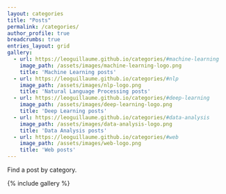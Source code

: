 ```yaml
---
layout: categories
title: "Posts"
permalink: /categories/
author_profile: true
breadcrumbs: true
entries_layout: grid
gallery:
  - url: https://leoguillaume.github.io/categories/#machine-learning
    image_path: /assets/images/machine-learning-logo.png
    title: 'Machine Learning posts'
  - url: https://leoguillaume.github.io/categories/#nlp
    image_path: /assets/images/nlp-logo.png
    title: 'Natural Language Processing posts'
  - url: https://leoguillaume.github.io/categories/#deep-learning
    image_path: /assets/images/deep-learning-logo.png
    title: 'Deep Learning posts'
  - url: https://leoguillaume.github.io/categories/#data-analysis
    image_path: /assets/images/data-analysis-logo.png
    title: 'Data Analysis posts'
  - url: https://leoguillaume.github.io/categories/#web
    image_path: /assets/images/web-logo.png
    title: 'Web posts'
---
```

Find a post by category.

{% include gallery %}
